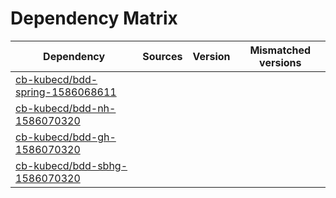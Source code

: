 # Dependency Matrix

Dependency | Sources | Version | Mismatched versions
---------- | ------- | ------- | -------------------
[cb-kubecd/bdd-spring-1586068611](https://github.com/cb-kubecd/bdd-spring-1586068611.git) |  | []() | 
[cb-kubecd/bdd-nh-1586070320](https://github.com/cb-kubecd/bdd-nh-1586070320.git) |  | []() | 
[cb-kubecd/bdd-gh-1586070320](https://github.com/cb-kubecd/bdd-gh-1586070320.git) |  | []() | 
[cb-kubecd/bdd-sbhg-1586070320](https://github.com/cb-kubecd/bdd-sbhg-1586070320.git) |  | []() | 

